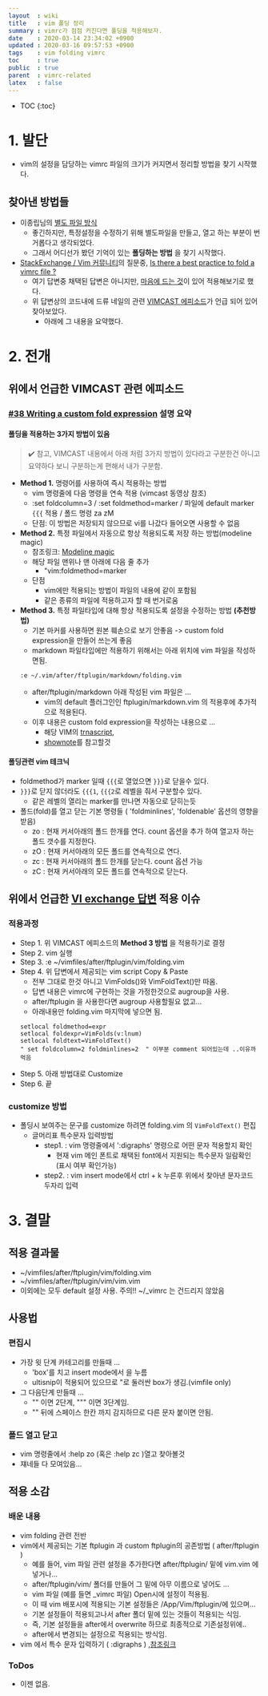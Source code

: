 ```yaml
---
layout  : wiki
title   : vim 폴딩 정리 
summary : vimrc가 점점 커진다면 폴딩을 적용해보자. 
date    : 2020-03-14 23:34:02 +0900
updated : 2020-03-16 09:57:53 +0900
tags    : vim folding vimrc 
toc     : true
public  : true
parent  : vimrc-related 
latex   : false
---
```

* TOC
{:toc}

# 1. 발단

* vim의 설정을 담당하는 vimrc 파일의 크기가 커지면서 정리할 방법을 찾기 시작했다.

## 찾아낸 방법들
* 이종립님의 [별도 파일 방식](https://johngrib.github.io/wiki/vim-configure-split/)
  * 좋긴하지만, 특정설정을 수정하기 위해 별도파일을 만들고, 열고 하는 부분이 번거롭다고 생각되었다.
  * 그래서 어디선가 봤던 기억이 있는 **폴딩하는 방법** 을 찾기 시작했다.
* [StackExchange / Vim 커뮤니티](https://vi.stackexchange.com/)의 질문중, [Is there a best practice to fold a vimrc file ?](https://vi.stackexchange.com/q/3814/27406)
  * 여기 답변중 채택된 답변은 아니지만, [마음에 드는 것](https://vi.stackexchange.com/a/6608/27406)이 있어 적용해보기로 했다. 
  * 위 답변상의 코드내에 드류 네일의 관련 [VIMCAST 에피소드](http://vimcasts.org/episodes/writing-a-custom-fold-expression/#stq=ftplugin&stp=1)가 언급 되어 있어 찾아보았다.
    * 아래에 그 내용을 요약했다.
    
# 2. 전개

## 위에서 언급한 VIMCAST 관련 에피소드

### [#38 Writing a custom fold expression](http://vimcasts.org/episodes/writing-a-custom-fold-expression/#stq=ftplugin&stp=1) 설명 요약

#### 폴딩을 적용하는 **3가지 방법**이 있음
>:heavy_check_mark: 참고, VIMCAST 내용에서 아래 처럼 3가지 방법이 있다라고 구분한건 아니고 요약하다 보니 구분하는게 편해서 내가 구분함. 
* **Method 1.** 명령어를 사용하여 즉시 적용하는 방법
  * vim 명령줄에 다음 명령을 연속 적용 (vimcast 동영상 참조) 
  * :set foldcolumn=3 / :set foldmethod=marker / 파일에 default marker `{{{` 적용 / 폴드 명령 za zM
  * 단점: 이 방법은 저장되지 않으므로 vi를 나갔다 들어오면 사용할 수 없음
* **Method 2.** 특정 파일에서 자동으로 항상 적용되도록 저장 하는 방법(modeline magic)
  * 참조링크: [Modeline magic](https://vim.fandom.com/wiki/Modeline_magic)
  * 해당 파일 맨위나 맨 아래에 다음 줄 추가
    * "vim:foldmethod=marker 
  * 단점
    * vim에만 적용되는 방법이 파일의 내용에 같이 포함됨
    * 같은 종류의 파일에 적용하고자 할 때 번거로움
* **Method 3.** 특정 파일타입에 대해 항상 적용되도록 설정을 수정하는 방법 **(추천방법)**
  * 기본 마커를 사용하면 원본 훼손으로 보기 안좋음 -> custom fold expression을 만들어 쓰는게 좋음
  * markdown 파일타입에만 적용하기 위해서는 아래 위치에 vim 파일을 작성하면됨.
  ```bash
  :e ~/.vim/after/ftplugin/markdown/folding.vim
  ```
    * after/ftplugin/markdown 아래 작성된 vim 파일은 ...
      * vim의 default 플러그인인 ftplugin/markdown.vim 의 적용후에 추가적으로 적용된다. 
  * 이후 내용은 custom fold expression을 작성하는 내용으로 ...
    * 해당 VIM의 [trnascript](http://vimcasts.org/transcripts/38/en/), 
    * [shownote](http://vimcasts.org/episodes/writing-a-custom-fold-expression/#shownotes)를 참고할것
  
#### 폴딩관련 vim 테크닉
* foldmethod가 marker 일때 `{{{`로 열었으면 `}}}`로 닫을수 있다.
* `}}}`로 닫지 않더라도 `{{{1`, `{{{2`로 레벨을 줘서 구분할수 있다. 
  * 같은 레벨의 열리는 marker를 만나면 자동으로 닫히는듯
* 폴드(fold)를 열고 닫는 기본 명령들 ( 'foldminlines', 'foldenable' 옵션의 영향을 받음)
  * zo : 현재 커서아래의 폴드 한개를 연다. count 옵션을 추가 하여 열고자 하는 폴드 갯수를 지정한다.
  * zO : 현재 커서아래의 모든 폴드를 연속적으로 연다.
  * zc : 현재 커서아래의 폴드 한개를 닫는다. count 옵션 가능
  * zC : 현재 커서아래의 모든 폴드를 연속적으로 닫는다.

## 위에서 언급한 [VI exchange 답변](https://vi.stackexchange.com/a/6608/27406) 적용 이슈 

### 적용과정
* Step 1. 위 VIMCAST 에피소드의 **Method 3 방법** 을 적용하기로 결정
* Step 2. vim 실행 
* Step 3. :e ~/vimfiles/after/ftplugin/vim/folding.vim 
* Step 4. 위 답변에서 제공되는 vim script Copy & Paste
  * 전부 그대로 한것 아니고 VimFolds()와 VimFoldText()만 따옴.
  * 답변 내용은 vimrc에 구현하는 것을 가정한것으로 augroup을 사용.
  * after/ftplugin 을 사용한다면 augroup 사용할필요 없고...
  * 아래내용만 folding.vim 마지막에 넣으면 됨.
  ```vim
  setlocal foldmethod=expr
  setlocal foldexpr=VimFolds(v:lnum)
  setlocal foldtext=VimFoldText()
  " set foldcolumn=2 foldminlines=2  " 이부분 comment 되어있는데 ..이유까먹음
  ```
* Step 5. 아래 방법대로 Customize
* Step 6. 끝

### customize 방법
* 폴딩시 보여주는 문구를 customize 하려면 folding.vim 의 `VimFoldText()` 편집
  * 글머리표 특수문자 입력방법
    * step1. : vim 명령줄에서 ':digraphs' 명령으로 어떤 문자 적용할지 확인
      * 현재 vim 메인 폰트로 채택된 font에서 지원되는 특수문자 일람확인 (표시 여부 확인가능) 
    * step2. : vim insert mode에서 ctrl + k 누른후 위에서 찾아낸 문자코드 두자리 입력

# 3. 결말

## 적용 결과물
* ~/vimfiles/after/ftplugin/vim/folding.vim
* ~/vimfiles/after/ftplugin/vim/vim.vim
* 이외에는 모두 default 설정 사용. 주의!! ~/_vimrc 는 건드리지 않았음
## 사용법
### 편집시
* 가장 윗 단계 카테고리를 만들때 ...
  * 'box'를 치고 insert mode에서 <tab>을 누름
  * ultisnip이 적용되어 있으므로 "로 둘러싼 box가 생김.(vimfile only) 
* 그 다음단계 만들때 ...
  * "" 이면 2단계, """ 이면 3단계임.
  * "" 뒤에 스페이스 한칸 까지 감지하므로 다른 문자 붙이면 안됨.
### 폴드 열고 닫고
* vim 명령줄에서 :help zo (혹은 :help zc )열고 찾아볼것
* 쟤네들 다 모여있음...
## 적용 소감

### 배운 내용
* vim folding 관련 전반
* vim에서 제공되는 기본 ftplugin 과 custom ftplugin의 공존방법 ( after/ftplugin )
  * 예를 들어, vim 파일 관련 설정을 추가한다면 after/ftplugin/ 밑에 vim.vim 에 넣거나...
  * after/ftplugin/vim/ 폴더를 만들어 그 밑에 아무 이름으로 넣어도 ...
  * vim 파일 (예를 들면 _vimrc 파일) Open시에 설정이 적용됨.
  * 이 때 vim 배포시에 적용되는 기본 설정들은 /App/Vim/ftplugin/에 있으며...
  * 기본 설정들이 적용되고나서 after 폴더 밑에 있는 것들이 적용되는 식임.
  * 즉, 기본 설정들을 after에서 overwrite 하므로 최종적으로 기존설정위에..
  * after에서 변경되는 설정으로 적용되는 방식임.
* vim 에서 특수 문자 입력하기 ( :digraphs ) ,[참조링크](https://vim.fandom.com/wiki/Entering_special_characters)
### ToDos
* 이젠 없음.
